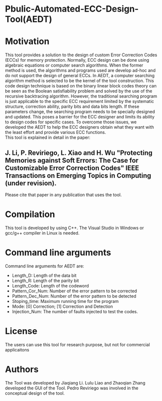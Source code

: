 # Pbulic-Automated-ECC-Design-Tool(AEDT)
# Motivation
This tool provides a solution to the design of custom Error Correction Codes (ECCs) for memory protection. Normally, ECC design can be done using algebraic equations or computer search algorithms. When the former method is used, the algorithms and programs used are develop ad-hoc and do not support the design of general ECCs. In AEDT, a computer searching algorithm method is selected to be the kernel of the tool construction. This code design technique is based on the binary linear block codes theory can be seen as the Boolean satisfiability problem and solved by the use of the recursive backtracing algorithm. However, the traditional searching program is just applicable to the specific ECC requirement limited by the systematic structure, correction ability, parity bits and data bits length. If these parameters change, the searching program needs to be specially designed and updated. This poses a barrier for the ECC designer and limits its ability to design codes for specific cases. To overcome those issues, we developed the AEDT to help the ECC designers obtain what they want with the least effort and provide various ECC functions.  
This tool is explained in detail in the paper:

## J. Li, P. Reviriego, L. Xiao and H. Wu "Protecting Memories against Soft Errors: The Case for Customizable Error Correction Codes" IEEE Transactions on Emerging Topics in Computing (under revision). 

Please cite that paper in any publication that uses the tool.
# Compilation
This tool is developed by using C++. The Visual Studio in Windows or gcc/g++ compiler in Linux is needed.
# Command line arguments
Command line arguments for AEDT are:
- Length_D: Length of the data bit
- Length_R: Length of the parity bit
- Length_Code: Length of the codeword
- Pattern_Cor_Num: Number of the error pattern to be corrected
- Pattern_Dec_Num: Number of the error pattern to be detected
- Stoping_time: Maximum running time for the program
- Mode: [0] Correction; [1] Correction and Detection
- Injection_Num: The number of faults injected to test the codes.
# License
The users can use this tool for research purpose, but not for commercial applicaitons
# Authors
The Tool was developed by Jiaqiang Li. Lulu Liao and Zhaoqian Zhang developed the GUI of the Tool.  Pedro Reviriego was involved in the conceptual design of the tool.

